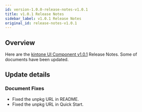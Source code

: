 ```yaml
---
id: version-1.0.0-release-notes-v1.0.1
title: v1.0.1 Release Notes
sidebar_label: v1.0.1 Release Notes
original_id: release-notes-v1.0.1
---
```


## Overview

Here are the [kintone UI Component v1.0.1](https://github.com/kintone-labs/kintone-ui-component/releases/tag/v1.0.1) Release Notes.
Some of documents have been updated.

## Update details
### Document Fixes
- Fixed the unpkg URL in README.
- Fixed the unpkg URL in Quick Start.
